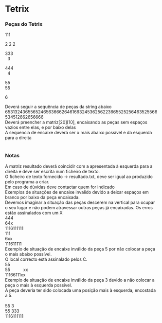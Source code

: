 # Tetrix

### Peças do Tetrix

111

2
2
2

333 </br>
&nbsp; 3
  
444</br>
&nbsp; 4

55</br>
55

6

Deverá seguir a sequência de peças da string abaixo</br>
65313243655652465636662646166324536256223665525256463525566534512662656666</br>
Deverá preencher a matriz[20][10], encaixando as peças sem espaços vazios entre elas, e por baixo delas</br>
A sequencia de encaixe deverá ser o mais abaixo possível e da esquerda para a direita</br>
</br>

### Notas
A matriz resultado deverá coincidir com a apresentada à esquerda para a direita e deve ser escrita num ficheiro de texto.</br>
O ficheiro de texto fornecido -> resultado.txt, deve ser igual ao produzido pelo programa a criar.</br>
Em caso de dúvidas deve contactar quem for indicado</br>
Exemplos de situações de encaixe invalido devido a deixar espaços em branco por baixo da peça encaixada.</br>
Devemos imaginar a situação das peças descerem na vertical para ocupar o seu lugar e não podem atravessar outras peças já encaixadas.
Os erros estão assinalados com um X</br>
444</br>
64x</br>
1116111111</br>
111</br>
6xx</br>
111611111</br>
Exemplo de situação de encaixe inválido da peça 5 por não colocar a peça o mais abaixo possível.</br>
O local correcto está assinalado pelos C.</br>
55</br>
55&nbsp; &nbsp;
&nbsp; &nbsp; &nbsp;&nbsp; xx</br>
11166111xx</br>
Exemplo de situação de encaixe inválido da peça 3 devido a não colocar a peça o mais à esquerda possível.</br>
A peça deveria ter sido colocada uma posição mais à esquerda, encostada à 5.</br>
</br>
55  3</br>
55 333	</br>
1116111111</br>

